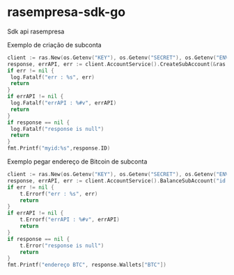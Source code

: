 # rasempresa-sdk-go
Sdk api rasempresa



Exemplo de criação de subconta


```go
client := ras.New(os.Getenv("KEY"), os.Getenv("SECRET"), os.Getenv("ENV"))
response, errAPI, err := client.AccountService().CreateSubAccount(&ras.SubAccountCreate{Nome: "Teste"})
if err != nil {
 log.Fatalf("err : %s", err)
 return
}
if errAPI != nil {
 log.Fatalf("errAPI : %#v", errAPI)
 return
}
if response == nil {
 log.Fatalf("response is null")
 return
}
fmt.Printf("myid:%s",response.ID)
```


Exemplo pegar endereço de Bitcoin de subconta


```go
client := ras.New(os.Getenv("KEY"), os.Getenv("SECRET"), os.Getenv("ENV"))
response, errAPI, err := client.AccountService().BalanceSubAccount("id da sua subcointa")
if err != nil {
	t.Errorf("err : %s", err)
	return
}
if errAPI != nil {
	t.Errorf("errAPI : %#v", errAPI)
	return
}
if response == nil {
	t.Error("response is null")
	return
}
fmt.Printf("endereço BTC", response.Wallets["BTC"])
```
